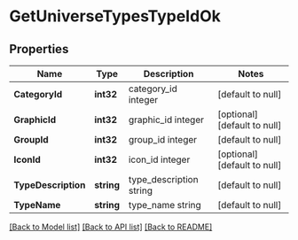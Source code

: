 # GetUniverseTypesTypeIdOk

## Properties
Name | Type | Description | Notes
------------ | ------------- | ------------- | -------------
**CategoryId** | **int32** | category_id integer | [default to null]
**GraphicId** | **int32** | graphic_id integer | [optional] [default to null]
**GroupId** | **int32** | group_id integer | [default to null]
**IconId** | **int32** | icon_id integer | [optional] [default to null]
**TypeDescription** | **string** | type_description string | [default to null]
**TypeName** | **string** | type_name string | [default to null]

[[Back to Model list]](../README.md#documentation-for-models) [[Back to API list]](../README.md#documentation-for-api-endpoints) [[Back to README]](../README.md)


